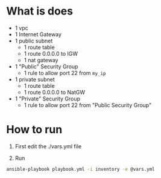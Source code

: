 # What is does
- 1 vpc
- 1 Internet Gateway
- 1 public subnet
  - 1 route table
  - 1 route 0.0.0.0 to IGW
  - 1 nat gateway
- 1 "Public" Security Group
  - 1 rule to allow port 22 from `my_ip`
- 1 private subnet
  - 1 route table
  - 1 route 0.0.0.0 to NatGW
- 1 "Private" Security Group
  - 1 rule to allow port 22 from "Public Security Group"

# How to run

1. First edit the ./vars.yml file

2. Run
```bash
ansible-playbook playbook.yml -i inventory -e @vars.yml
```
